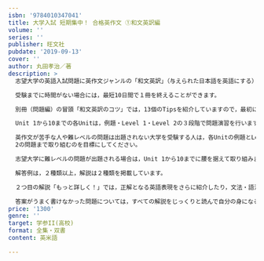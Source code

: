 ```yaml
---
isbn: '9784010347041'
title: 大学入試 短期集中！ 合格英作文 ①和文英訳編
volume: ''
series: ''
publisher: 旺文社
pubdate: '2019-09-13'
cover: ''
author: 丸田孝治／著
description: >
  志望大学の英語入試問題に英作文ジャンルの「和文英訳」（与えられた日本語を英語にする）が課される受験生の皆さんにお勧めの１冊です。

  受験までに時間がない場合には，最短10日間で１冊を終えることができます。

  別冊（問題編）の冒頭「和文英訳のコツ」では，13個のTipsを紹介していますので，最初に読んでから問題演習に入ってください。

  Unit 1から10までの各Unitは，例題・Level 1・Level 2の３段階で問題演習を行います。

  英作文が苦手な人や難レベルの問題は出題されない大学を受験する人は，各Unitの例題とLevel 1を一通り演習してみましょう。そのあと，Level
  2の問題まで取り組むのを目標にしてください。

  志望大学に難レベルの問題が出題される場合は，Unit 1から10までに腰を据えて取り組みましょう。

  解答例は，２種類以上，解説は２種類を掲載しています。

  ２つ目の解説「もっと詳しく！」では，正解となる英語表現をさらに紹介したり，文法・語法・構文の注意事項を必要に応じて丁寧に説明しています。

  答案がうまく書けなかった問題については，すべての解説をじっくりと読んで自分の身になるようにしてください。
price: '1300'
genre: ''
target: 学参II(高校)
format: 全集・双書
content: 英米語

---
```

